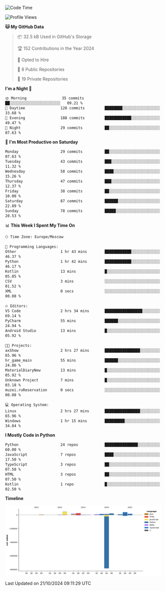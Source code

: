 <!--START_SECTION:waka-->
![Code Time](http://img.shields.io/badge/Code%20Time-535%20hrs%2011%20mins-blue)

![Profile Views](http://img.shields.io/badge/Profile%20Views-4-blue)

**🐱 My GitHub Data** 

> 📦 32.5 kB Used in GitHub's Storage 
 > 
> 🏆 152 Contributions in the Year 2024
 > 
> 💼 Opted to Hire
 > 
> 📜 8 Public Repositories 
 > 
> 🔑 19 Private Repositories 
 > 
**I'm a Night 🦉** 

```text
🌞 Morning                35 commits          ██░░░░░░░░░░░░░░░░░░░░░░░   09.21 % 
🌆 Daytime                128 commits         ████████░░░░░░░░░░░░░░░░░   33.68 % 
🌃 Evening                188 commits         ████████████░░░░░░░░░░░░░   49.47 % 
🌙 Night                  29 commits          ██░░░░░░░░░░░░░░░░░░░░░░░   07.63 % 
```
📅 **I'm Most Productive on Saturday** 

```text
Monday                   29 commits          ██░░░░░░░░░░░░░░░░░░░░░░░   07.63 % 
Tuesday                  43 commits          ███░░░░░░░░░░░░░░░░░░░░░░   11.32 % 
Wednesday                58 commits          ████░░░░░░░░░░░░░░░░░░░░░   15.26 % 
Thursday                 47 commits          ███░░░░░░░░░░░░░░░░░░░░░░   12.37 % 
Friday                   38 commits          ██░░░░░░░░░░░░░░░░░░░░░░░   10.00 % 
Saturday                 87 commits          ██████░░░░░░░░░░░░░░░░░░░   22.89 % 
Sunday                   78 commits          █████░░░░░░░░░░░░░░░░░░░░   20.53 % 
```


📊 **This Week I Spent My Time On** 

```text
🕑︎ Time Zone: Europe/Moscow

💬 Programming Languages: 
Other                    1 hr 43 mins        ████████████░░░░░░░░░░░░░   46.37 % 
Python                   1 hr 42 mins        ████████████░░░░░░░░░░░░░   46.17 % 
Kotlin                   13 mins             █░░░░░░░░░░░░░░░░░░░░░░░░   05.85 % 
CSV                      3 mins              ░░░░░░░░░░░░░░░░░░░░░░░░░   01.52 % 
XML                      0 secs              ░░░░░░░░░░░░░░░░░░░░░░░░░   00.08 % 

🔥 Editors: 
VS Code                  2 hrs 34 mins       █████████████████░░░░░░░░   69.14 % 
PyCharm                  55 mins             ██████░░░░░░░░░░░░░░░░░░░   24.94 % 
Android Studio           13 mins             █░░░░░░░░░░░░░░░░░░░░░░░░   05.92 % 

🐱‍💻 Projects: 
axShow                   2 hrs 27 mins       ████████████████░░░░░░░░░   65.96 % 
hr_game_main             55 mins             ██████░░░░░░░░░░░░░░░░░░░   24.86 % 
MaterialDiaryNew         13 mins             █░░░░░░░░░░░░░░░░░░░░░░░░   05.92 % 
Unknown Project          7 mins              █░░░░░░░░░░░░░░░░░░░░░░░░   03.18 % 
muzei.ruReservation      0 secs              ░░░░░░░░░░░░░░░░░░░░░░░░░   00.08 % 

💻 Operating System: 
Linux                    2 hrs 27 mins       ████████████████░░░░░░░░░   65.96 % 
Windows                  1 hr 15 mins        █████████░░░░░░░░░░░░░░░░   34.04 % 
```

**I Mostly Code in Python** 

```text
Python                   24 repos            ███████████████░░░░░░░░░░   60.00 % 
JavaScript               7 repos             ████░░░░░░░░░░░░░░░░░░░░░   17.50 % 
TypeScript               3 repos             ██░░░░░░░░░░░░░░░░░░░░░░░   07.50 % 
HTML                     3 repos             ██░░░░░░░░░░░░░░░░░░░░░░░   07.50 % 
Kotlin                   1 repo              █░░░░░░░░░░░░░░░░░░░░░░░░   02.50 % 
```



**Timeline**

![Lines of Code chart](https://raw.githubusercontent.com/adlemx/adlemx/main/assets/bar_graph.png)


 Last Updated on 21/10/2024 09:11:29 UTC
<!--END_SECTION:waka-->
